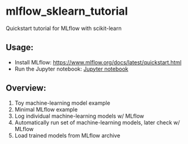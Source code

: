 # mlflow_sklearn_tutorial
Quickstart tutorial for MLflow with scikit-learn


## Usage:
- Install MLflow: https://www.mlflow.org/docs/latest/quickstart.html
- Run the Jupyter notebook: [Jupyter notebook](https://github.com/Magnushhoie/mlflow_sklearn_tutorial/blob/main/MLFlow_tutorial.ipynb)

## Overview:
1. Toy machine-learning model example
2. Minimal MLflow example
3. Log individual machine-learning models w/ MLflow
4. Automatically run set of machine-learning models, later check w/ MLflow
5. Load trained models from MLflow archive
